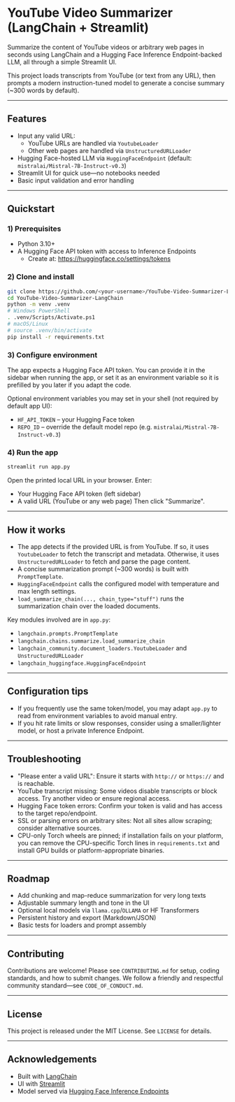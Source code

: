 # YouTube Video Summarizer (LangChain + Streamlit)

Summarize the content of YouTube videos or arbitrary web pages in seconds using LangChain and a Hugging Face Inference Endpoint-backed LLM, all through a simple Streamlit UI.

This project loads transcripts from YouTube (or text from any URL), then prompts a modern instruction-tuned model to generate a concise summary (~300 words by default).

---

## Features
- Input any valid URL:
  - YouTube URLs are handled via `YoutubeLoader`
  - Other web pages are handled via `UnstructuredURLLoader`
- Hugging Face-hosted LLM via `HuggingFaceEndpoint` (default: `mistralai/Mistral-7B-Instruct-v0.3`)
- Streamlit UI for quick use—no notebooks needed
- Basic input validation and error handling

---

## Quickstart

### 1) Prerequisites
- Python 3.10+
- A Hugging Face API token with access to Inference Endpoints
  - Create at: https://huggingface.co/settings/tokens

### 2) Clone and install
```bash
git clone https://github.com/<your-username>/YouTube-Video-Summarizer-LangChain.git
cd YouTube-Video-Summarizer-LangChain
python -m venv .venv
# Windows PowerShell
. .venv/Scripts/Activate.ps1
# macOS/Linux
# source .venv/bin/activate
pip install -r requirements.txt
```

### 3) Configure environment
The app expects a Hugging Face API token. You can provide it in the sidebar when running the app, or set it as an environment variable so it is prefilled by you later if you adapt the code.

Optional environment variables you may set in your shell (not required by default app UI):
- `HF_API_TOKEN` – your Hugging Face token
- `REPO_ID` – override the default model repo (e.g. `mistralai/Mistral-7B-Instruct-v0.3`)

### 4) Run the app
```bash
streamlit run app.py
```
Open the printed local URL in your browser. Enter:
- Your Hugging Face API token (left sidebar)
- A valid URL (YouTube or any web page)
Then click "Summarize".

---

## How it works
- The app detects if the provided URL is from YouTube. If so, it uses `YoutubeLoader` to fetch the transcript and metadata. Otherwise, it uses `UnstructuredURLLoader` to fetch and parse the page content.
- A concise summarization prompt (~300 words) is built with `PromptTemplate`.
- `HuggingFaceEndpoint` calls the configured model with temperature and max length settings.
- `load_summarize_chain(..., chain_type="stuff")` runs the summarization chain over the loaded documents.

Key modules involved are in `app.py`:
- `langchain.prompts.PromptTemplate`
- `langchain.chains.summarize.load_summarize_chain`
- `langchain_community.document_loaders.YoutubeLoader` and `UnstructuredURLLoader`
- `langchain_huggingface.HuggingFaceEndpoint`

---

## Configuration tips
- If you frequently use the same token/model, you may adapt `app.py` to read from environment variables to avoid manual entry.
- If you hit rate limits or slow responses, consider using a smaller/lighter model, or host a private Inference Endpoint.

---

## Troubleshooting
- "Please enter a valid URL": Ensure it starts with `http://` or `https://` and is reachable.
- YouTube transcript missing: Some videos disable transcripts or block access. Try another video or ensure regional access.
- Hugging Face token errors: Confirm your token is valid and has access to the target repo/endpoint.
- SSL or parsing errors on arbitrary sites: Not all sites allow scraping; consider alternative sources.
- CPU-only Torch wheels are pinned; if installation fails on your platform, you can remove the CPU-specific Torch lines in `requirements.txt` and install GPU builds or platform-appropriate binaries.

---

## Roadmap
- Add chunking and map-reduce summarization for very long texts
- Adjustable summary length and tone in the UI
- Optional local models via `llama.cpp`/`OLLAMA` or HF Transformers
- Persistent history and export (Markdown/JSON)
- Basic tests for loaders and prompt assembly

---

## Contributing
Contributions are welcome! Please see `CONTRIBUTING.md` for setup, coding standards, and how to submit changes. We follow a friendly and respectful community standard—see `CODE_OF_CONDUCT.md`.

---

## License
This project is released under the MIT License. See `LICENSE` for details.

---

## Acknowledgements
- Built with [LangChain](https://python.langchain.com/)
- UI with [Streamlit](https://streamlit.io/)
- Model served via [Hugging Face Inference Endpoints](https://huggingface.co/inference-endpoints)